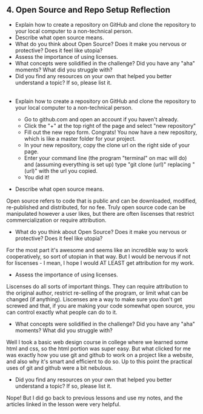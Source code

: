 ## 4. Open Source and Repo Setup Reflection

- Explain how to create a repository on GitHub and clone the repository to your local computer to a non-technical person.
- Describe what open source means.
- What do you think about Open Source? Does it make you nervous or protective? Does it feel like utopia?
- Assess the importance of using licenses.
- What concepts were solidified in the challenge? Did you have any "aha" moments? What did you struggle with?
- Did you find any resources on your own that helped you better understand a topic? If so, please list it.

######

- Explain how to create a repository on GitHub and clone the repository to your local computer to a non-technical person.
  - Go to github.com and open an account if you haven't already.
  - Click the "+" at the top right of the page and select "new repository"
  - Fill out the new repo form. Congrats! You now have a new repository, which is like a master folder for your project.
  - In your new repository, copy the clone url on the right side of your page.
  - Enter your command line (the program "terminal" on mac will do) and (assuming everything is set up) type "git clone (url)" replacing "(url)" with the url you copied.
  - You did it!

- Describe what open source means.

Open source refers to code that is public and can be downloaded, modified, re-published and distributed, for no fee. Truly open source code can be manipulated however a user likes, but there are often liscenses that restrict commercialization or require attribution.

- What do you think about Open Source? Does it make you nervous or protective? Does it feel like utopia?

For the most part it's awesome and seems like an incredible way to work cooperatively, so sort of utopian in that way. But I would be nervous if not for liscenses - I mean, I hope I would AT LEAST get attribution for my work.

- Assess the importance of using licenses.

Liscenses do all sorts of important things. They can require attribution to the original author, restrict re-selling of the program, or limit what can be changed (if anything). Liscenses are a way to make sure you don't get screwed and that, if you are making your code somewhat open source, you can control exactly what people can do to it.

- What concepts were solidified in the challenge? Did you have any "aha" moments? What did you struggle with?

Well I took a basic web design course in college where we learned some html and css, so the html portion was super easy. But what clicked for me was exactly how you use git and github to work on a project like a website, and also why it's smart and efficient to do so. Up to this point the practical uses of git and github were a bit nebulous.

- Did you find any resources on your own that helped you better understand a topic? If so, please list it.

Nope! But I did go back to previous lessons and use my notes, and the articles linked in the lesson were very helpful.
